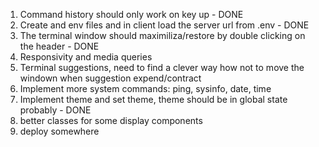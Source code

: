 1. Command history should only work on key up - DONE
2. Create and env files and in client load the server url from .env - DONE
3. The terminal window should maximiliza/restore by double clicking on the header - DONE
4. Responsivity and media queries
5. Terminal suggestions, need to find a clever way how not to move the windown when suggestion expend/contract
6. Implement more system commands: ping, sysinfo, date, time
7. Implement theme and set theme, theme should be in global state probably - DONE
8. better classes for some display components
9. deploy somewhere